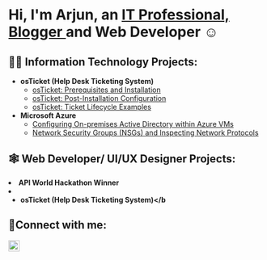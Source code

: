<h1>Hi, I'm Arjun, an <a href="https://linkedin.com/in/arjun-i-gupta">IT Professional, </a> <a href="https://github.com/Zygomata/My-IT-Journey/">Blogger </a> and Web Developer ☺</h1>

<h2>👨‍💻 Information Technology Projects:</h2>

- <b>osTicket (Help Desk Ticketing System)</b>
  - [osTicket: Prerequisites and Installation](https://linkedin.com/in/arjun-i-gupta)
  - [osTicket: Post-Installation Configuration]()
  - [osTicket: Ticket Lifecycle Examples]()
- <b>Microsoft Azure</b>
  - [Configuring On-premises Active Directory within Azure VMs]()
  - [Network Security Groups (NSGs) and Inspecting Network Protocols]()


<h2>🕸️ Web Developer/ UI/UX Designer Projects:</h2

- <b>API World Hackathon Winner</b>
- - <b>osTicket (Help Desk Ticketing System)</b
                                        
<h2>🤳Connect with me:</h2>


[<img align="left" alt="Arjun | LinkedIn" width="22px" src="https://cdn.jsdelivr.net/npm/simple-icons@v3/icons/linkedin.svg" />][linkedin]



[linkedin]: https://linkedin.com/in/arjun-i-gupta
